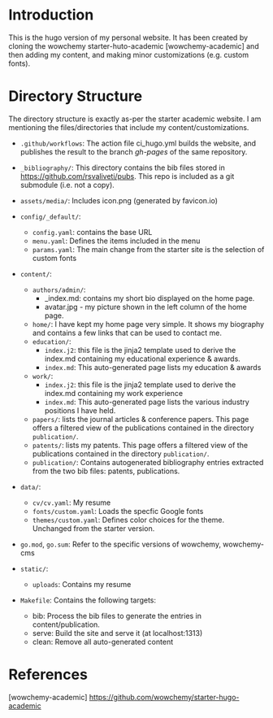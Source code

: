 
# Introduction
This is the hugo version of my personal website. It has been created by cloning the wowchemy starter-huto-academic [wowchemy-academic] and then adding my content, and making minor customizations (e.g. custom fonts). 

# Directory Structure
The directory structure is exactly as-per the starter academic website. I am mentioning the files/directories that include my content/customizations. 

* `.github/workflows`: The action file ci_hugo.yml builds the website, and publishes the result to the branch _gh-pages_ of the same repository.

* `_bibliography/`: This directory contains the bib files stored in 
  https://github.com/rsvaliveti/pubs. This repo is included as a git submodule
  (i.e. not a copy).
  
* `assets/media/`: Includes icon.png (generated by favicon.io)

* `config/_default/`: 
	* `config.yaml`: contains the base URL
	* `menu.yaml`: Defines the items included in the menu
	* `params.yaml`:  The main change from the starter site is the selection of custom fonts

* `content/`:
	* `authors/admin/`:
		* _index.md: contains my short bio displayed on the home page.
		* avatar.jpg - my picture shown in the left column of the home page.
	* `home/`: I have kept my home page very simple. It shows my biography and contains a 
	   few links that can be used to contact me.
	* `education/`:
	   * `index.j2`: this file is the jinja2 template used to derive the index.md 
	     containing my educational experience & awards.
	   * `index.md`: This auto-generated page lists my education & awards
	* `work/`: 
	   * `index.j2`: this file is the jinja2 template used to derive the index.md
	     containing my work experience
	   * `index.md`: This auto-generated page lists the various industry positions I
	     have held.
	* `papers/`: lists the journal articles & conference papers. 
	  This page offers a filtered view of the publications
	  contained in the directory `publication/`.
	* `patents/`: lists my patents. This page offers a filtered view of the publications
	  contained in the directory `publication/`.
	* `publication/`: Contains autogenerated bibliography entries extracted from the two bib files: patents, publications. 
* `data/`:
	* `cv/cv.yaml`: My resume
	* `fonts/custom.yaml`: Loads the specfic Google fonts
	* `themes/custom.yaml`: Defines color choices for the theme. Unchanged from the starter version.
* `go.mod`, `go.sum`: Refer to the specific versions of wowchemy, wowchemy-cms
* `static/`:
	* `uploads`: Contains my resume
* `Makefile`: Contains the following targets:
	* bib: Process the bib files to generate the entries in content/publication.
	* serve: Build the site and serve it (at localhost:1313)
	* clean: Remove all auto-generated content

# References
[wowchemy-academic] https://github.com/wowchemy/starter-hugo-academic



